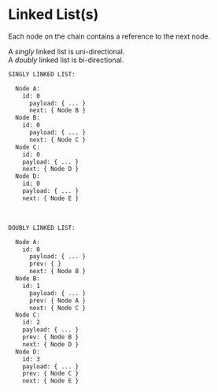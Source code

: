 # Linked List(s)

Each node on the chain contains a reference to the next node.</br>

A _singly_ linked list is uni-directional.</br>
A _doubly_ linked list is bi-directional.</br>

```txt
SINGLY LINKED LIST:

  Node A:
    id: 0
      payload: { ... }
      next: { Node B }
  Node B:
    id: 0
      payload: { ... }
      next: { Node C }
  Node C:
    id: 0
    payload: { ... }
    next: { Node D }
  Node D:
    id: 0
    payload: { ... }
    next: { Node E }
```

</br>

```txt
DOUBLY LINKED LIST:

  Node A:
    id: 0
      payload: { ... }
      prev: { }
      next: { Node B }
  Node B:
    id: 1
      payload: { ... }
      prev: { Node A }
      next: { Node C }
  Node C:
    id: 2
    payload: { ... }
    prev: { Node B }
    next: { Node D }
  Node D:
    id: 3
    payload: { ... }
    prev: { Node C }
    next: { Node E }
```
